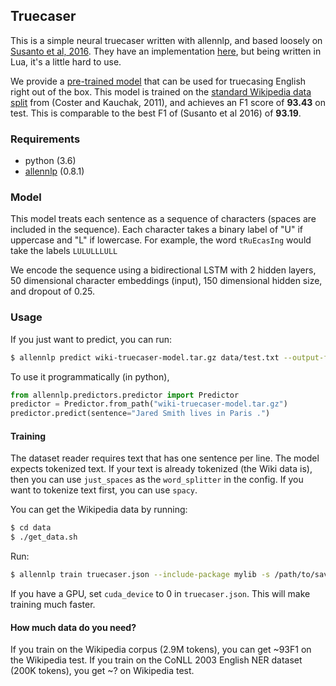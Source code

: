 ## Truecaser

This is a simple neural truecaser written with allennlp, and based loosely on [Susanto et al, 2016](https://aclweb.org/anthology/D16-1225). They have an
implementation [here](https://gitlab.com/raymondhs/char-rnn-truecase), but being written in Lua, it's a little hard to use.

We provide a [pre-trained model](https://github.com/mayhewsw/pytorch-truecaser/releases/tag/v1.0) that can be used for truecasing English right out of the box. This model is trained on the [standard Wikipedia data split](http://www.cs.pomona.edu/~dkauchak/simplification/data.v1/data.v1.split.tar.gz) from (Coster and Kauchak, 2011), and achieves an F1 score of **93.43** on test. This is comparable to the best F1 of (Susanto et al 2016) of **93.19**.


### Requirements

* python (3.6)
* [allennlp](https://github.com/allenai/allennlp/) (0.8.1)

### Model
This model treats each sentence as a sequence of characters (spaces are included in the sequence). Each character takes a binary label
of "U" if uppercase and "L" if lowercase. For example, the word `tRuEcasIng` would take the labels `LULULLLULL`

We encode the sequence using a bidirectional LSTM with 2 hidden layers, 50 dimensional character embeddings (input), 150 dimensional hidden size, and dropout of 0.25.


### Usage

If you just want to predict, you can run:
```bash
$ allennlp predict wiki-truecaser-model.tar.gz data/test.txt --output-file test-out.txt --include-package mylib --use-dataset-reader --predictor truecaser-predictor
```

To use it programmatically (in python),

```python
from allennlp.predictors.predictor import Predictor
predictor = Predictor.from_path("wiki-truecaser-model.tar.gz")
predictor.predict(sentence="Jared Smith lives in Paris .")
```


#### Training
The dataset reader requires text that has one sentence per line. The model expects tokenized text. If your text is already tokenized
(the Wiki data is), then you can use `just_spaces` as the `word_splitter` in the config. If you want to tokenize text first,
you can use `spacy`.

You can get the Wikipedia data by running:
```bash
$ cd data
$ ./get_data.sh
```

Run:
```bash
$ allennlp train truecaser.json --include-package mylib -s /path/to/save/model/
```

If you have a GPU, set `cuda_device` to 0 in `truecaser.json`. This will make training much faster.

#### How much data do you need?
If you train on the Wikipedia corpus (2.9M tokens), you can get ~93F1 on the Wikipedia test.
If you train on the CoNLL 2003 English NER dataset (200K tokens), you get ~? on Wikipedia test.

